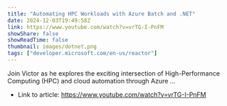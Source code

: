 ```yaml
---
title: "Automating HPC Workloads with Azure Batch and .NET"
date: 2024-12-03T19:49:58Z
link: https://www.youtube.com/watch?v=vrTG-I-PnFM
showShare: false
showReadTime: false
thumbnail: images/dotnet.png
tags: ["developer.microsoft.com/en-us/reactor"]
---
```

Join Victor as he explores the exciting intersection of High-Performance Computing (HPC) and cloud automation through Azure ...

- Link to article: https://www.youtube.com/watch?v=vrTG-I-PnFM